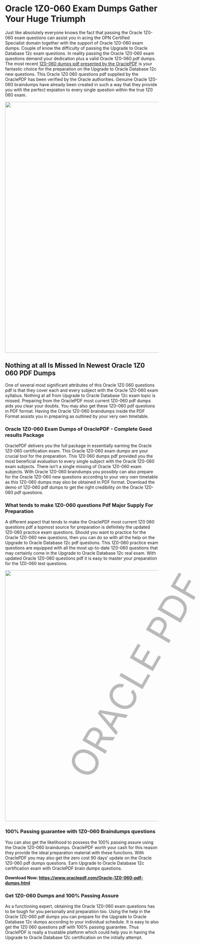 <div style="position: absolute; z-index: 0; min-height: 100%; min-width: 100%; display: block; top: 50%;">
<p style="color: rgba(121, 117, 117, 0.5); font-size: 120px; transform: rotate(300deg); -webkit-transform: rotate(300deg);">ORACLE PDF</p>
</div>
<h1>Oracle 1Z0-060 Exam Dumps Gather Your Huge Triumph</h1>
<p>Just like absolutely everyone knows the fact that passing the Oracle 1Z0-060 exam questions can assist you in acing the&nbsp;OPN Certified Specialist&nbsp;domain together with the support of Oracle 1Z0-060 exam dumps. Couple of know the difficulty of passing the Upgrade to Oracle Database 12c exam questions. In reality passing the Oracle 1Z0-060 exam questions demand your dedication plus a valid Oracle 1Z0-060 pdf dumps. The most recent&nbsp;<a href="https://www.oraclepdf.com/Oracle-1Z0-060-pdf-dumps.html">1Z0-060 dumps pdf presented by the OraclePDF</a>&nbsp;is your fantastic choice for the preparation on the Upgrade to Oracle Database 12c new questions. This Oracle 1Z0 060 questions pdf supplied by the OraclePDF has been verified by the Oracle authorities. Genuine Oracle 1Z0-060 braindumps have already been created in such a way that they provide you with the perfect expiation to every single question within the true 1Z0 060 exam.</p>
<p><a href="https://www.oraclepdf.com/Oracle-1Z0-060-pdf-dumps.html"><img src="https://i.ibb.co/mJY6Knz/1.png" width="820" /></a></p>
<h2>Nothing at all Is Missed In Newest Oracle 1Z0 060 PDF Dumps</h2>
<p>One of several most significant attributes of this Oracle 1Z0 060 questions pdf is that they cover each and every subject with the Oracle 1Z0-060 exam syllabus. Nothing at all from Upgrade to Oracle Database 12c exam topic is missed. Preparing from the OraclePDF most current 1Z0-060 pdf dumps aids you clear your doubts. You may also get these 1Z0-060 pdf questions in PDF format. Having the Oracle 1Z0-060 braindumps inside the PDF Format assists you in preparing as outlined by your very own timetable.</p>
<h3>Oracle 1Z0-060 Exam Dumps of OraclePDF - Complete Good results Package</h3>
<p>OraclePDF delivers you the full package in essentially earning the Oracle 1Z0-060 certification exam. This Oracle 1Z0-060 exam dumps are your crucial tool for the preparation. This 1Z0 060 dumps pdf provided you the most beneficial evaluation to every single subject with the Oracle 1Z0-060 exam subjects. There isn&rsquo;t a single missing of Oracle 1Z0-060 exam subjects. With Oracle 1Z0-060 braindumps you possibly can also prepare for the Oracle 1Z0-060 new questions according to your very own timetable as this 1Z0-060 dumps may also be obtained in PDF format. Download the demo of 1Z0-060 pdf dumps to get the right credibility on the Oracle 1Z0-060 pdf questions.</p>
<h3>What tends to make 1Z0-060 questions Pdf Major Supply For Preparation</h3>
<p>A different aspect that tends to make the OraclePDF most current 1Z0 060 questions pdf a topmost source for preparation is definitely the updated 1Z0-060 practice exam questions. Should you want to practice for the Oracle 1Z0-060 new questions, then you can do so with all the help on the Upgrade to Oracle Database 12c pdf questions. This 1Z0-060 practice exam questions are equipped with all the most up-to-date 1Z0-060 questions that may certainly come in the Upgrade to Oracle Database 12c real exam. With updated Oracle 1Z0-060 questions pdf it is easy to master your preparation for the 1Z0-060 test questions.</p>
<p><img src="https://i.ibb.co/TWQ7T6D/2.png" width="820" /></p>
<h3>100% Passing guarantee with 1Z0-060 Braindumps questions</h3>
<p>You can also get the likelihood to possess the 100% passing assure using the Oracle 1Z0-060 braindumps. OraclePDF worth your cash for this reason they provide the ideal preparation material with these functions. With OraclePDF you may also get the zero cost 90 days&rsquo; update on the Oracle 1Z0-060 pdf dumps questions. Earn Upgrade to Oracle Database 12c certification exam with&nbsp;OraclePDF&nbsp;brain dumps questions.</p>
<p><strong>Download Now: <a href="https://www.oraclepdf.com/Oracle-1Z0-060-pdf-dumps.html">https://www.oraclepdf.com/Oracle-1Z0-060-pdf-dumps.html</a></strong></p>
<h3>Get 1Z0-060&nbsp;Dumps&nbsp;and 100% Passing Assure</h3>
<p>As a functioning expert, obtaining the Oracle 1Z0-060 exam questions has to be tough for you personally and preparation too. Using the help in the Oracle 1Z0-060 pdf dumps you can prepare for the Upgrade to Oracle Database 12c dumps according to your individual schedule. It is easy to also get the 1Z0 060 questions pdf with 100% passing guarantee. Thus OraclePDF is really a trustable platform which could help you in having the Upgrade to Oracle Database 12c certification on the initially attempt.</p>
